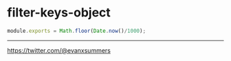 # filter-keys-object

```javascript
module.exports = Math.floor(Date.now()/1000);
```

<hr>

https://twitter.com/@evanxsummers
